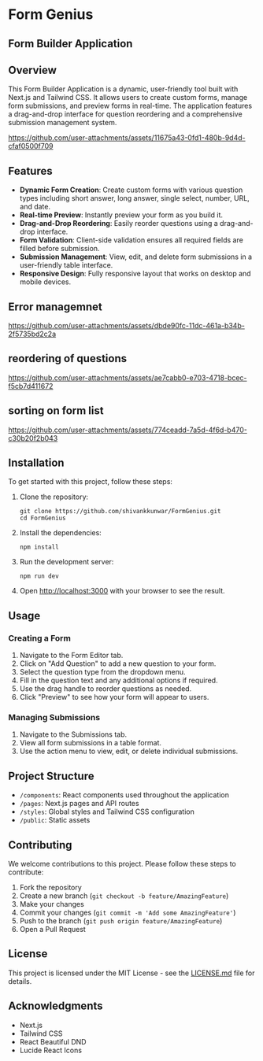 # Form Genius

## Form Builder Application

## Overview

This Form Builder Application is a dynamic, user-friendly tool built with Next.js and Tailwind CSS. It allows users to create custom forms, manage form submissions, and preview forms in real-time. The application features a drag-and-drop interface for question reordering and a comprehensive submission management system.

https://github.com/user-attachments/assets/11675a43-0fd1-480b-9d4d-cfaf0500f709



## Features

- **Dynamic Form Creation**: Create custom forms with various question types including short answer, long answer, single select, number, URL, and date.
- **Real-time Preview**: Instantly preview your form as you build it.
- **Drag-and-Drop Reordering**: Easily reorder questions using a drag-and-drop interface.
- **Form Validation**: Client-side validation ensures all required fields are filled before submission.
- **Submission Management**: View, edit, and delete form submissions in a user-friendly table interface.
- **Responsive Design**: Fully responsive layout that works on desktop and mobile devices.


## Error managemnet 


https://github.com/user-attachments/assets/dbde90fc-11dc-461a-b34b-2f5735bd2c2a

## reordering of questions
https://github.com/user-attachments/assets/ae7cabb0-e703-4718-bcec-f5cb7d411672


## sorting on form list 



https://github.com/user-attachments/assets/774ceadd-7a5d-4f6d-b470-c30b20f2b043


## Installation

To get started with this project, follow these steps:

1. Clone the repository:
   ```
   git clone https://github.com/shivankkunwar/FormGenius.git
   cd FormGenius
   ```

2. Install the dependencies:
   ```
   npm install
   ```

3. Run the development server:
   ```
   npm run dev
   ```

4. Open [http://localhost:3000](http://localhost:3000) with your browser to see the result.

## Usage

### Creating a Form

1. Navigate to the Form Editor tab.
2. Click on "Add Question" to add a new question to your form.
3. Select the question type from the dropdown menu.
4. Fill in the question text and any additional options if required.
5. Use the drag handle to reorder questions as needed.
6. Click "Preview" to see how your form will appear to users.

### Managing Submissions

1. Navigate to the Submissions tab.
2. View all form submissions in a table format.
3. Use the action menu to view, edit, or delete individual submissions.

## Project Structure

- `/components`: React components used throughout the application
- `/pages`: Next.js pages and API routes
- `/styles`: Global styles and Tailwind CSS configuration
- `/public`: Static assets

## Contributing

We welcome contributions to this project. Please follow these steps to contribute:

1. Fork the repository
2. Create a new branch (`git checkout -b feature/AmazingFeature`)
3. Make your changes
4. Commit your changes (`git commit -m 'Add some AmazingFeature'`)
5. Push to the branch (`git push origin feature/AmazingFeature`)
6. Open a Pull Request

## License

This project is licensed under the MIT License - see the [LICENSE.md](LICENSE.md) file for details.

## Acknowledgments

- Next.js
- Tailwind CSS
- React Beautiful DND
- Lucide React Icons



